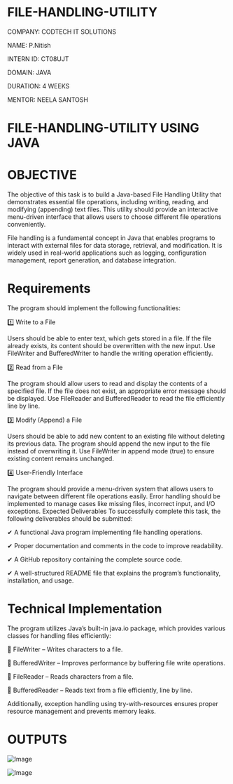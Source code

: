 # FILE-HANDLING-UTILITY

COMPANY: CODTECH IT SOLUTIONS

NAME: P.Nitish

INTERN ID: CT08UJT

DOMAIN: JAVA

DURATION: 4 WEEKS

MENTOR: NEELA SANTOSH

# FILE-HANDLING-UTILITY USING JAVA
# OBJECTIVE
The objective of this task is to build a Java-based File Handling Utility that demonstrates essential file operations, including writing, reading, and modifying (appending) text files. This utility should provide an interactive menu-driven interface that allows users to choose different file operations conveniently.

File handling is a fundamental concept in Java that enables programs to interact with external files for data storage, retrieval, and modification. It is widely used in real-world applications such as logging, configuration management, report generation, and database integration.

# Requirements
The program should implement the following functionalities:

1️⃣ Write to a File

Users should be able to enter text, which gets stored in a file.
If the file already exists, its content should be overwritten with the new input.
Use FileWriter and BufferedWriter to handle the writing operation efficiently.

2️⃣ Read from a File

The program should allow users to read and display the contents of a specified file.
If the file does not exist, an appropriate error message should be displayed.
Use FileReader and BufferedReader to read the file efficiently line by line.

3️⃣ Modify (Append) a File

Users should be able to add new content to an existing file without deleting its previous data.
The program should append the new input to the file instead of overwriting it.
Use FileWriter in append mode (true) to ensure existing content remains unchanged.

4️⃣ User-Friendly Interface

The program should provide a menu-driven system that allows users to navigate between different file operations easily.
Error handling should be implemented to manage cases like missing files, incorrect input, and I/O exceptions.
Expected Deliverables
To successfully complete this task, the following deliverables should be submitted:

✔ A functional Java program implementing file handling operations.

✔ Proper documentation and comments in the code to improve readability.

✔ A GitHub repository containing the complete source code.

✔ A well-structured README file that explains the program’s functionality, installation, and usage.

# Technical Implementation
The program utilizes Java’s built-in java.io package, which provides various classes for handling files efficiently:

🔹 FileWriter – Writes characters to a file.

🔹 BufferedWriter – Improves performance by buffering file write operations.

🔹 FileReader – Reads characters from a file.

🔹 BufferedReader – Reads text from a file efficiently, line by line.

Additionally, exception handling using try-with-resources ensures proper resource management and prevents memory leaks.


# OUTPUTS
![Image](https://github.com/user-attachments/assets/23474fb2-0edd-4242-8cdc-dbfba48a022d)

![Image](https://github.com/user-attachments/assets/9249d0c8-f223-4d26-964e-6438ba8d6161)
